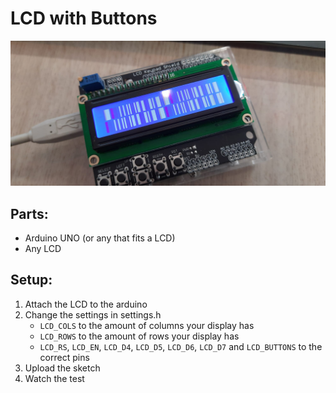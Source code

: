 # LCD with Buttons

![An LCD on an Arduino showing the test, a bunch of bars in different lengths (numbers in binary) but multiple characters are changing at the same time because the limit of 8 characters](./memorabilia/one.jpeg)
<br/>

## Parts:
* Arduino UNO (or any that fits a LCD)
* Any LCD

## Setup:
1. Attach the LCD to the arduino
1. Change the settings in settings.h
    * `LCD_COLS` to the amount of columns your display has
    * `LCD_ROWS` to the amount of rows your display has
    * `LCD_RS`, `LCD_EN`, `LCD_D4`, `LCD_D5`, `LCD_D6`, `LCD_D7` and `LCD_BUTTONS` to the correct pins
1. Upload the sketch
1. Watch the test
